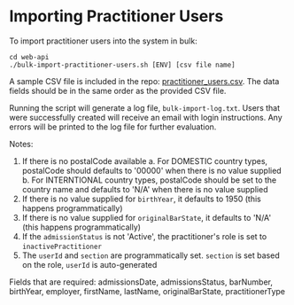 # Importing Practitioner Users

To import practitioner users into the system in bulk:

```
cd web-api
./bulk-import-practitioner-users.sh [ENV] [csv file name]
```

A sample CSV file is included in the repo: [practitioner_users.csv](../web-api/practitioner_users.csv). The data fields should be in the same order as the provided CSV file.

Running the script will generate a log file, `bulk-import-log.txt`. Users that were successfully created will receive an email with login instructions. Any errors will be printed to the log file for further evaluation.

Notes:
1. If there is no postalCode available 
    a. For DOMESTIC country types, postalCode should defaults to '00000' when there is no value supplied
    b. For INTERNTIONAL country types, postalCode should be set to the country name and defaults to 'N/A' when there is no value supplied
2. If there is no value supplied for ```birthYear```, it defaults to 1950 (this happens programmatically)
3. If there is no value supplied for ```originalBarState```, it defaults to 'N/A' (this happens programmatically)
4. If the ```admissionStatus``` is not 'Active', the practitioner's role is set to ```inactivePractitioner```
5. The ```userId``` and ```section``` are programmatically set. ```section``` is set based on the role, ```userId``` is auto-generated

Fields that are required:
admissionsDate, admissionsStatus, barNumber, birthYear, employer, firstName, lastName, originalBarState, practitionerType


